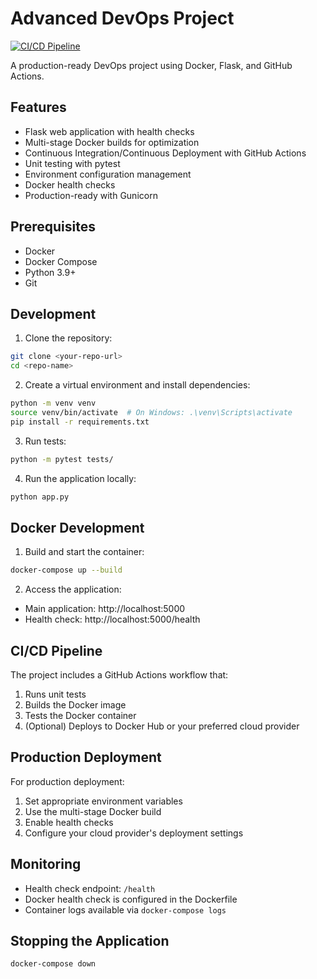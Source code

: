 # Advanced DevOps Project

[![CI/CD Pipeline](https://github.com/nived2/simplcicd/actions/workflows/ci-cd.yml/badge.svg)](https://github.com/nived2/simplcicd/actions)

A production-ready DevOps project using Docker, Flask, and GitHub Actions.

## Features

- Flask web application with health checks
- Multi-stage Docker builds for optimization
- Continuous Integration/Continuous Deployment with GitHub Actions
- Unit testing with pytest
- Environment configuration management
- Docker health checks
- Production-ready with Gunicorn

## Prerequisites

- Docker
- Docker Compose
- Python 3.9+
- Git

## Development

1. Clone the repository:
```bash
git clone <your-repo-url>
cd <repo-name>
```

2. Create a virtual environment and install dependencies:
```bash
python -m venv venv
source venv/bin/activate  # On Windows: .\venv\Scripts\activate
pip install -r requirements.txt
```

3. Run tests:
```bash
python -m pytest tests/
```

4. Run the application locally:
```bash
python app.py
```

## Docker Development

1. Build and start the container:
```bash
docker-compose up --build
```

2. Access the application:
- Main application: http://localhost:5000
- Health check: http://localhost:5000/health

## CI/CD Pipeline

The project includes a GitHub Actions workflow that:
1. Runs unit tests
2. Builds the Docker image
3. Tests the Docker container
4. (Optional) Deploys to Docker Hub or your preferred cloud provider

## Production Deployment

For production deployment:
1. Set appropriate environment variables
2. Use the multi-stage Docker build
3. Enable health checks
4. Configure your cloud provider's deployment settings

## Monitoring

- Health check endpoint: `/health`
- Docker health check is configured in the Dockerfile
- Container logs available via `docker-compose logs`

## Stopping the Application

```bash
docker-compose down
